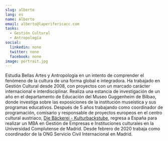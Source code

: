 ```yaml
---
slug: alberto
lang: es
name: Alberto
email: alberto@laperifericacc.com
tasks:
  - Gestión Cultural
  - Antropología
social:
  linkedin: none
  twitter: none
  facebook: none
image: portrait.jpg
---
```


Estudia Bellas Artes y Antropología en un intento de comprender el fenómeno de
la cultura de una forma global e integradora. Ha trabajado en Gestión Cultural
desde 2008, con proyectos con un marcado carácter internacional e
interdisciplinar. Realiza una estancia de investigación de un año en el
departamento de Educación del Museo Guggenheim de Bilbao, donde investiga sobre
las exposiciones de la institución museística y sus programas educativos.
Después de 5 años trabajando como coordinador de programación, comisario y
responsable de proyectos europeos en el centro cultural austriaco, [Die
Bäckerei \- Kulturbackstube](http://www.diebaeckerei.at/), regresa a España
para realizar un MBA en Gestión de Empresas e Instituciones culturales en la
Universidad Complutense de Madrid. Desde febrero de 2020 trabaja como
coordinador de la ONG Servicio Civil Internacional en Madrid.
